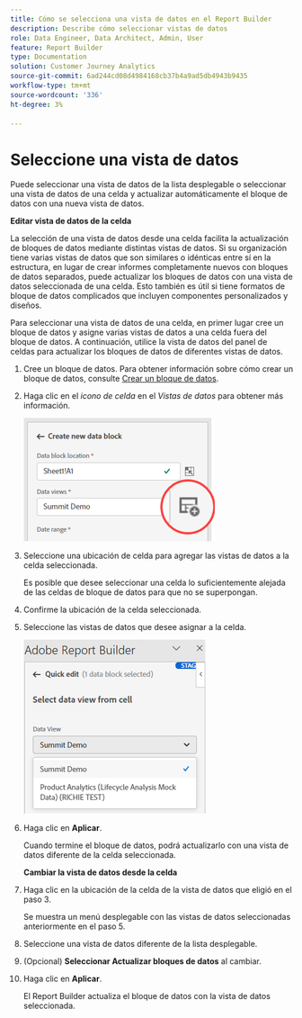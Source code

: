 ```yaml
---
title: Cómo se selecciona una vista de datos en el Report Builder
description: Describe cómo seleccionar vistas de datos
role: Data Engineer, Data Architect, Admin, User
feature: Report Builder
type: Documentation
solution: Customer Journey Analytics
source-git-commit: 6ad244cd08d4984168cb37b4a9ad5db4943b9435
workflow-type: tm+mt
source-wordcount: '336'
ht-degree: 3%

---
```



# Seleccione una vista de datos

Puede seleccionar una vista de datos de la lista desplegable o seleccionar una vista de datos de una celda y actualizar automáticamente el bloque de datos con una nueva vista de datos.

**Editar vista de datos de la celda**

La selección de una vista de datos desde una celda facilita la actualización de bloques de datos mediante distintas vistas de datos. Si su organización tiene varias vistas de datos que son similares o idénticas entre sí en la estructura, en lugar de crear informes completamente nuevos con bloques de datos separados, puede actualizar los bloques de datos con una vista de datos seleccionada de una celda. Esto también es útil si tiene formatos de bloque de datos complicados que incluyen componentes personalizados y diseños.

Para seleccionar una vista de datos de una celda, en primer lugar cree un bloque de datos y asigne varias vistas de datos a una celda fuera del bloque de datos. A continuación, utilice la vista de datos del panel de celdas para actualizar los bloques de datos de diferentes vistas de datos.

1. Cree un bloque de datos.
Para obtener información sobre cómo crear un bloque de datos, consulte [Crear un bloque de datos](/help/report-builder/create-a-data-block.md).

1. Haga clic en el *icono de celda* en el *Vistas de datos* para obtener más información.

   ![Icono de celda](/help/report-builder/assets/cell-icon.png)

1. Seleccione una ubicación de celda para agregar las vistas de datos a la celda seleccionada.

   Es posible que desee seleccionar una celda lo suficientemente alejada de las celdas de bloque de datos para que no se superpongan.

1. Confirme la ubicación de la celda seleccionada.

1. Seleccione las vistas de datos que desee asignar a la celda.

   ![Icono de celda](/help/report-builder/assets/select-data-view.png)

1. Haga clic en **Aplicar**.

   Cuando termine el bloque de datos, podrá actualizarlo con una vista de datos diferente de la celda seleccionada.

   **Cambiar la vista de datos desde la celda**

1. Haga clic en la ubicación de la celda de la vista de datos que eligió en el paso 3.

   Se muestra un menú desplegable con las vistas de datos seleccionadas anteriormente en el paso 5.

1. Seleccione una vista de datos diferente de la lista desplegable.

1. (Opcional) **Seleccionar Actualizar bloques de datos** al cambiar.

1. Haga clic en **Aplicar**.

   El Report Builder actualiza el bloque de datos con la vista de datos seleccionada.
